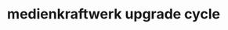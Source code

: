 ---
title: "medienkraftwerk upgrade cycle"
url: /euskirchen/medienkraftwerk-upgrade-cycle/
shop: Fahrrad
---